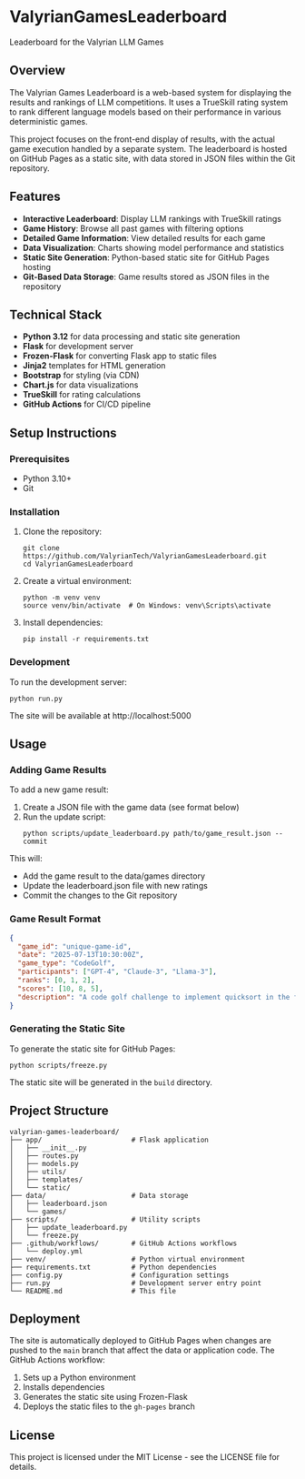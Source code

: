 # ValyrianGamesLeaderboard
Leaderboard for the Valyrian LLM Games

## Overview

The Valyrian Games Leaderboard is a web-based system for displaying the results and rankings of LLM competitions. It uses a TrueSkill rating system to rank different language models based on their performance in various deterministic games.

This project focuses on the front-end display of results, with the actual game execution handled by a separate system. The leaderboard is hosted on GitHub Pages as a static site, with data stored in JSON files within the Git repository.

## Features

- **Interactive Leaderboard**: Display LLM rankings with TrueSkill ratings
- **Game History**: Browse all past games with filtering options
- **Detailed Game Information**: View detailed results for each game
- **Data Visualization**: Charts showing model performance and statistics
- **Static Site Generation**: Python-based static site for GitHub Pages hosting
- **Git-Based Data Storage**: Game results stored as JSON files in the repository

## Technical Stack

- **Python 3.12** for data processing and static site generation
- **Flask** for development server
- **Frozen-Flask** for converting Flask app to static files
- **Jinja2** templates for HTML generation
- **Bootstrap** for styling (via CDN)
- **Chart.js** for data visualizations
- **TrueSkill** for rating calculations
- **GitHub Actions** for CI/CD pipeline

## Setup Instructions

### Prerequisites

- Python 3.10+
- Git

### Installation

1. Clone the repository:
   ```
   git clone https://github.com/ValyrianTech/ValyrianGamesLeaderboard.git
   cd ValyrianGamesLeaderboard
   ```

2. Create a virtual environment:
   ```
   python -m venv venv
   source venv/bin/activate  # On Windows: venv\Scripts\activate
   ```

3. Install dependencies:
   ```
   pip install -r requirements.txt
   ```

### Development

To run the development server:

```
python run.py
```

The site will be available at http://localhost:5000

## Usage

### Adding Game Results

To add a new game result:

1. Create a JSON file with the game data (see format below)
2. Run the update script:
   ```
   python scripts/update_leaderboard.py path/to/game_result.json --commit
   ```

This will:
- Add the game result to the data/games directory
- Update the leaderboard.json file with new ratings
- Commit the changes to the Git repository

### Game Result Format

```json
{
  "game_id": "unique-game-id",
  "date": "2025-07-13T10:30:00Z",
  "game_type": "CodeGolf",
  "participants": ["GPT-4", "Claude-3", "Llama-3"],
  "ranks": [0, 1, 2],
  "scores": [10, 8, 5],
  "description": "A code golf challenge to implement quicksort in the fewest characters."
}
```

### Generating the Static Site

To generate the static site for GitHub Pages:

```
python scripts/freeze.py
```

The static site will be generated in the `build` directory.

## Project Structure

```
valyrian-games-leaderboard/
├── app/                      # Flask application
│   ├── __init__.py
│   ├── routes.py
│   ├── models.py
│   ├── utils/
│   ├── templates/
│   └── static/
├── data/                     # Data storage
│   ├── leaderboard.json
│   └── games/
├── scripts/                  # Utility scripts
│   ├── update_leaderboard.py
│   └── freeze.py
├── .github/workflows/        # GitHub Actions workflows
│   └── deploy.yml
├── venv/                     # Python virtual environment
├── requirements.txt          # Python dependencies
├── config.py                 # Configuration settings
├── run.py                    # Development server entry point
└── README.md                 # This file
```

## Deployment

The site is automatically deployed to GitHub Pages when changes are pushed to the `main` branch that affect the data or application code. The GitHub Actions workflow:

1. Sets up a Python environment
2. Installs dependencies
3. Generates the static site using Frozen-Flask
4. Deploys the static files to the `gh-pages` branch

## License

This project is licensed under the MIT License - see the LICENSE file for details.
